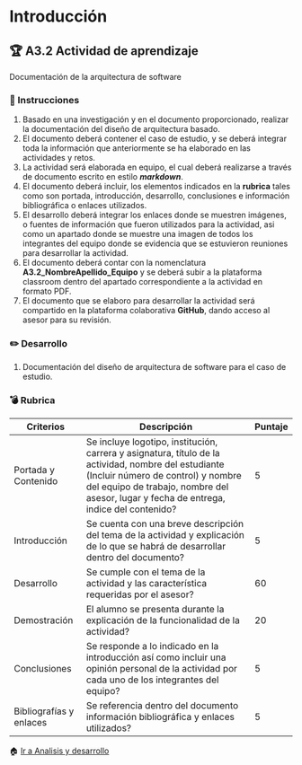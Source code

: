 # Introducción

## :trophy: A3.2 Actividad de aprendizaje

Documentación de la arquitectura de software

### :blue_book: Instrucciones

1. Basado en una investigación y en el documento proporcionado, realizar la documentación del diseño de arquitectura basado.
2. El documento deberá contener el caso de estudio, y se deberá integrar  toda la información que anteriormente se ha elaborado en las actividades y retos.
3. La actividad será elaborada en equipo, el cual deberá realizarse a través de documento escrito en estilo ***markdown***.
4. El documento deberá incluir, los elementos indicados en la **rubrica** tales como son portada, introducción, desarrollo, conclusiones e información bibliográfica o enlaces utilizados.
5. El desarrollo deberá integrar los enlaces donde se muestren imágenes, o fuentes de información que fueron utilizados para la actividad, asi como un apartado donde se muestre una imagen de todos los integrantes del equipo donde se evidencia que se estuvieron reuniones para desarrollar la actividad.
6. El documento deberá contar con la nomenclatura **A3.2_NombreApellido_Equipo** y se deberá subir a la plataforma classroom dentro del apartado correspondiente a la actividad en formato PDF.
7. El documento que se elaboro para desarrollar la actividad será compartido en la plataforma colaborativa **GitHub**, dando acceso al asesor para su revisión.

### :pencil2: Desarrollo

1. Documentación del diseño de arquitectura de software para el caso de estudio.

### :bomb: Rubrica

| Criterios               | Descripción                                                                                                                                           | Puntaje |
| ----------------------- | ------------------------------------------------------------------------------------------------------------------------------------------------------------------------------------------------------------------------------------ | ------- |
| Portada  y Contenido    | Se incluye logotipo, institución, carrera y asignatura, título de la actividad, nombre del estudiante (Incluir número de control) y nombre del equipo de trabajo, nombre del asesor, lugar y fecha de entrega, indice del contenido? | 5       |
| Introducción            | Se cuenta con una breve descripción del tema de la actividad y explicación de lo que se habrá de  desarrollar dentro del documento?                                                                                                  | 5       |
| Desarrollo              | Se cumple con el tema de la actividad y las característica requeridas por el asesor?                                                                                                                                                 | 60      |
| Demostración            | El alumno se presenta durante la explicación de la funcionalidad de la actividad?                                                                                                                                                    | 20      |
| Conclusiones            | Se responde a lo indicado en la introducción así como incluir una opinión personal de la actividad  por cada uno de los integrantes del equipo?                                                                                      | 5       |
| Bibliografías y enlaces | Se referencia dentro del documento información bibliográfica y enlaces utilizados?                                                                                                                                                   | 5       |

:house: [Ir a Analisis y desarrollo](../docs/D3.0_AnalisisArquitectura_y_desarrolloAgil.md)